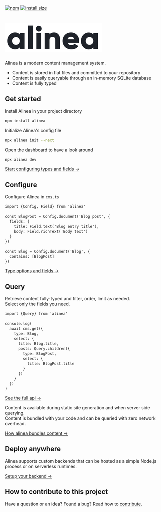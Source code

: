 [![npm](https://img.shields.io/npm/v/alinea.svg)](https://npmjs.org/package/alinea)
[![install size](https://packagephobia.com/badge?p=alinea)](https://packagephobia.com/result?p=alinea)

# [![Alinea CMS logo](https://github.com/alineacms/alinea/raw/HEAD/apps/web/public/logo.svg)](https://alineacms.com)

Alinea is a modern content management system.

- Content is stored in flat files and committed to your repository
- Content is easily queryable through an in-memory SQLite database
- Content is fully typed

## Get started

Install Alinea in your project directory

```sh
npm install alinea
```

Initialize Alinea's config file

```sh
npx alinea init --next
```

Open the dashboard to have a look around

```sh
npx alinea dev
```

[Start configuring types and fields →](https://alineacms.com/docs/configuration)

## Configure

Configure Alinea in `cms.ts`

```tsx
import {Config, Field} from 'alinea'

const BlogPost = Config.document('Blog post', {
  fields: {
    title: Field.text('Blog entry title'),
    body: Field.richText('Body text')
  }
})

const Blog = Config.document('Blog', {
  contains: [BlogPost]
})
```

[Type options and fields →](https://alineacms.com/docs/configuration)

## Query

Retrieve content fully-typed and filter, order, limit as needed.  
Select only the fields you need.

```tsx
import {Query} from 'alinea'

console.log(
  await cms.get({
    type: Blog,
    select: {
      title: Blog.title,
      posts: Query.children({
        type: BlogPost,
        select: {
          title: BlogPost.title
        }
      })
    }
  })
)
```

[See the full api →](https://alineacms.com/docs/content/query)

Content is available during static site generation and when server side querying.  
Content is bundled with your code and can be queried with zero network overhead.

[How alinea bundles content →](https://alineacms.com/docs/content)

## Deploy anywhere

Alinea supports custom backends that can be hosted as a simple Node.js process or on serverless runtimes.

[Setup your backend →](https://alineacms.com/docs/deploy)

## How to contribute to this project

Have a question or an idea? Found a bug? Read how to [contribute](contributing.md).
